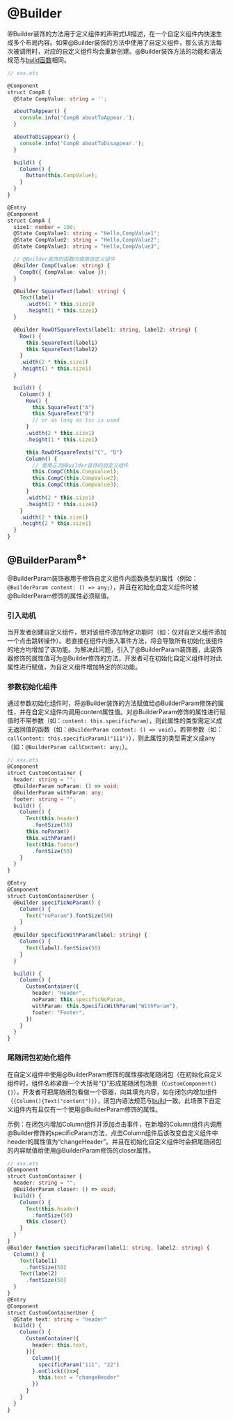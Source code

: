 # @Builder


@Builder装饰的方法用于定义组件的声明式UI描述，在一个自定义组件内快速生成多个布局内容。如果\@Builder装饰的方法中使用了自定义组件，那么该方法每次被调用时，对应的自定义组件均会重新创建。\@Builder装饰方法的功能和语法规范与[build函数](ts-function-build.md)相同。


```ts
// xxx.ets

@Component
struct CompB {
  @State CompValue: string = '';

  aboutToAppear() {
    console.info('CompB aboutToAppear.');
  }

  aboutToDisappear() {
    console.info('CompB aboutToDisappear.');
  }

  build() {
    Column() {
      Button(this.CompValue);
    }
  }
}

@Entry
@Component
struct CompA {
  size1: number = 100;
  @State CompValue1: string = "Hello,CompValue1";
  @State CompValue2: string = "Hello,CompValue2";
  @State CompValue3: string = "Hello,CompValue3";

  // @Builder装饰的函数内使用自定义组件
  @Builder CompC(value: string) {
    CompB({ CompValue: value });
  }

  @Builder SquareText(label: string) {
    Text(label)
      .width(1 * this.size1)
      .height(1 * this.size1)
  }

  @Builder RowOfSquareTexts(label1: string, label2: string) {
    Row() {
      this.SquareText(label1)
      this.SquareText(label2)
    }
    .width(2 * this.size1)
    .height(1 * this.size1)
  }

  build() {
    Column() {
      Row() {
        this.SquareText("A")
        this.SquareText("B")
        // or as long as tsc is used
      }
      .width(2 * this.size1)
      .height(1 * this.size1)

      this.RowOfSquareTexts("C", "D")
      Column() {
        // 使用三次@Builder装饰的自定义组件
        this.CompC(this.CompValue1);
        this.CompC(this.CompValue2);
        this.CompC(this.CompValue3);
      }
      .width(2 * this.size1)
      .height(2 * this.size1)
    }
    .width(2 * this.size1)
    .height(2 * this.size1)
  }
}
```
## @BuilderParam<sup>8+<sup>
@BuilderParam装饰器用于修饰自定义组件内函数类型的属性（例如：`@BuilderParam content: () => any;`），并且在初始化自定义组件时被@BuilderParam修饰的属性必须赋值。

### 引入动机

当开发者创建自定义组件，想对该组件添加特定功能时（如：仅对自定义组件添加一个点击跳转操作）。若直接在组件内嵌入事件方法，将会导致所有初始化该组件的地方均增加了该功能。为解决此问题，引入了@BuilderParam装饰器，此装饰器修饰的属性值可为@Builder修饰的方法，开发者可在初始化自定义组件时对此属性进行赋值，为自定义组件增加特定的的功能。

### 参数初始化组件
通过参数初始化组件时，将@Builder装饰的方法赋值给@BuilderParam修饰的属性，并在自定义组件内调用content属性值。对@BuilderParam修饰的属性进行赋值时不带参数（如：`content: this.specificParam`），则此属性的类型需定义成无返回值的函数（如：`@BuilderParam content: () => void`）。若带参数（如：`callContent: this.specificParam1("111")`），则此属性的类型需定义成any（如：`@BuilderParam callContent: any;`）。

```ts
// xxx.ets
@Component
struct CustomContainer {
  header: string = "";
  @BuilderParam noParam: () => void;
  @BuilderParam withParam: any;
  footer: string = "";
  build() {
    Column() {
      Text(this.header)
        .fontSize(50)
      this.noParam()
      this.withParam()
      Text(this.footer)
        .fontSize(50)
    }
  }
}

@Entry
@Component
struct CustomContainerUser {
  @Builder specificNoParam() {
    Column() {
      Text("noParam").fontSize(50)
    }
  }
  @Builder SpecificWithParam(label: string) {
    Column() {
      Text(label).fontSize(50)
    }
  }

  build() {
    Column() {
      CustomContainer({
        header: "Header",
        noParam: this.specificNoParam,
        withParam: this.SpecificWithParam("WithParam"),
        footer: "Footer",
      })
    }
  }
}
```
### 尾随闭包初始化组件
在自定义组件中使用@BuilderParam修饰的属性接收尾随闭包（在初始化自定义组件时，组件名称紧跟一个大括号“{}”形成尾随闭包场景（`CustomComponent(){}`）。开发者可把尾随闭包看做一个容器，向其填充内容，如在闭包内增加组件（`{Column(){Text("content")}`），闭包内语法规范与[build](../ui/ts-function-build.md)一致。此场景下自定义组件内有且仅有一个使用@BuilderParam修饰的属性。

示例：在闭包内增加Column组件并添加点击事件，在新增的Column组件内调用@Builder修饰的specificParam方法，点击Column组件后该改变自定义组件中header的属性值为“changeHeader”。并且在初始化自定义组件时会把尾随闭包的内容赋值给使用@BuilderParam修饰的closer属性。
```ts
// xxx.ets
@Component
struct CustomContainer {
  header: string = "";
  @BuilderParam closer: () => void;
  build() {
    Column() {
      Text(this.header)
        .fontSize(50)
      this.closer()
    }
  }
}
@Builder function specificParam(label1: string, label2: string) {
  Column() {
    Text(label1)
      .fontSize(50)
    Text(label2)
      .fontSize(50)
  }
}
@Entry
@Component
struct CustomContainerUser {
  @State text: string = "header"
  build() {
    Column() {
      CustomContainer({
        header: this.text,
      }){
        Column(){
          specificParam("111", "22")
        }.onClick(()=>{
          this.text = "changeHeader"
        })
      }
    }
  }
}
```
